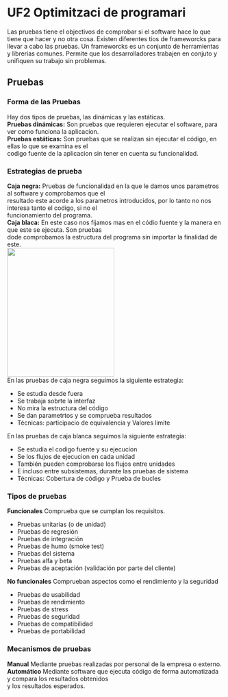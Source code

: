 # UF2 Optimitzaci de programari
Las pruebas tiene el objectivos de comprobar si el software hace lo que tiene que hacer y no otra cosa.
Existen diferentes tios de frameworcks para llevar a cabo las pruebas. Un frameworcks es un conjunto de
herramientas y librerias comunes. Permite que los desarrolladores trabajen en conjuto y unifiquen su trabajo
sin problemas.
## Pruebas
### Forma de las Pruebas 
Hay dos tipos de pruebas, las dinámicas y las estáticas.  
**Pruebas dinámicas:** Son pruebas que requieren ejecutar el software, para ver como funciona la aplicacion.  
**Pruebas estáticas:** Son pruebas que se realizan sin ejecutar el código, en ellas lo que se examina es el   
codigo fuente de la aplicacion sin tener en cuenta su funcionalidad.

### Estrategias de prueba
**Caja negra:** Pruebas de funcionalidad en la que le damos unos parametros al software y comprobamos que el  
resultado este acorde a los parametros introducidos, por lo tanto no nos interesa tanto el codigo, si no el   
funcionamiento del programa.  
**Caja blaca:** En este caso nos fijamos mas en el códio fuente y la manera en que este se ejecuta. Son pruebas  
dode comprobamos la estructura del programa sin importar la finalidad de este.  
<img src="http://jamj2000.github.io/entornosdesarrollo/3/assets/caja_blanca-caja_negra.png" width="250" height="300" />  
En las pruebas de caja negra seguimos la siguiente estrategia:
- Se estudia desde fuera
- Se trabaja sobrte la interfaz
- No mira la estructura del código
- Se dan parametrtos y se comprueba resultados
- Técnicas: participacio de equivalencia y Valores limite    

En las pruebas de caja blanca seguimos la siguiente estrategia:    
- Se estudia el codigo fuente y su ejecucion
- Se los flujos de ejecucion en cada unidad
- También pueden comprobarse los flujos entre unidades 
- E incluso entre subsistemas, durante las pruebas de sistema
- Técnicas: Cobertura de código y Prueba de bucles  

### Tipos de pruebas
**Funcionales** Comprueba que se cumplan los requisitos.
- Pruebas unitarias (o de unidad)
- Pruebas de regresión
- Pruebas de integración
- Pruebas de humo (smoke test)
- Pruebas del sistema
- Pruebas alfa y beta
- Pruebas de aceptación (validación por parte del cliente) 

**No funcionales** Comprueban aspectos como el rendimiento y la seguridad   
- Pruebas de usabilidad
- Pruebas de rendimiento
- Pruebas de stress
- Pruebas de seguridad
- Pruebas de compatibilidad
- Pruebas de portabilidad  

### Mecanismos de pruebas
**Manual** Mediante pruebas realizadas por personal de la empresa o externo.
**Automático** Mediante software que ejecuta código de forma automatizada y compara los resultados obtenidos   
y los resultados esperados.




 
